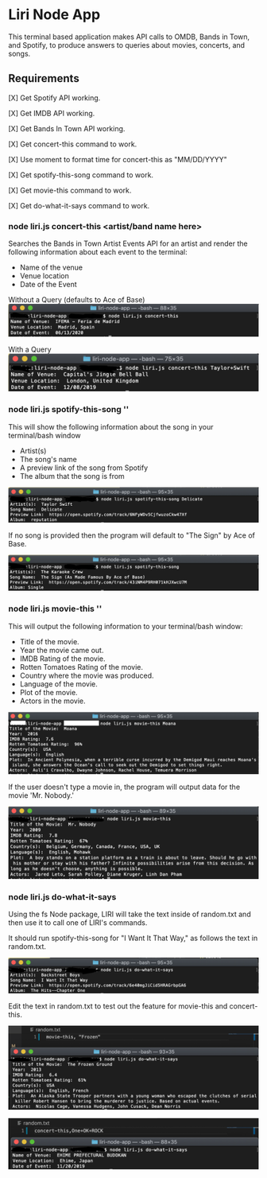 # Liri Node App
This terminal based application makes API calls to OMDB, Bands in Town, and Spotify, to produce answers to queries about movies, concerts, and songs.

## Requirements

[X] Get Spotify API working.

[X] Get IMDB API working.

[X] Get Bands In Town API working.

[X] Get concert-this command to work.

[X] Use moment to format time for concert-this as "MM/DD/YYYY"

[X] Get spotify-this-song command to work.

[X] Get movie-this command to work.

[X] Get do-what-it-says command to work.

### node liri.js concert-this <artist/band name here>

Searches the Bands in Town Artist Events API for an artist and render the following information about each event to the terminal:

- Name of the venue
- Venue location
- Date of the Event

Without a Query (defaults to Ace of Base)
![File not shown](screenshots/concert-this-ace-of-base.png "concert-this, Ace of Base")

With a Query
![File not shown](screenshots/concert-this-taylor-swift.png "concert-this, Taylor Swift")

### node liri.js spotify-this-song '<song name here>'

This will show the following information about the song in your terminal/bash window


- Artist(s)
- The song's name
- A preview link of the song from Spotify
- The album that the song is from

![File not shown](screenshots/node-liri.js-spotify-this-song-Delicate.png "Delicate by Taylor Swift")


If no song is provided then the program will default to "The Sign" by Ace of Base.

![File not shown](screenshots/node-liri.js-spotify-this-song.png "The Sign by Ace of Base")


### node liri.js movie-this '<movie name here>'

This will output the following information to your terminal/bash window:

   * Title of the movie.
   * Year the movie came out.
   * IMDB Rating of the movie.
   * Rotten Tomatoes Rating of the movie.
   * Country where the movie was produced.
   * Language of the movie.
   * Plot of the movie.
   * Actors in the movie.

![File not shown](screenshots/node-liri.js-movie-this-Moana.png "Moana")

If the user doesn't type a movie in, the program will output data for the movie 'Mr. Nobody.'

![File not shown](screenshots/node-liri.js-movie-this.png "Mr.Nobody")

### node liri.js do-what-it-says

Using the fs Node package, LIRI will take the text inside of random.txt and then use it to call one of LIRI's commands.

It should run spotify-this-song for "I Want It That Way," as follows the text in random.txt.

![File not shown](screenshots/node-liri.js-do-what-it-says.png "I Want It That Way")

Edit the text in random.txt to test out the feature for movie-this and concert-this.

![File not shown](screenshots/node-liri.js-do-what-it-says-movie-this.png "Frozen")

![File not shown](screenshots/concert-this-one-ok-rock.png "Frozen")